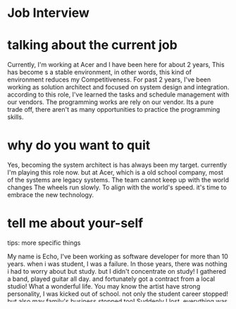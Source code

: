 # Job Interview

# talking about the current job

Currently, I'm working at Acer and I have been here for about 2 years, This has become s a stable environment, in other words, this kind of environment reduces my Competitiveness. For past 2 years, I've been working as solution architect and focused on system design and integration. according to this role, I've learned the tasks and schedule management with our vendors. The programming works are rely on our vendor. Its a pure trade off, there aren't as many opportunities to practice the programming skills.

# why do you want to quit

Yes, becoming the system architect is has always been my target. currently I'm playing this role now. but at Acer, which is a old school company, most of the systems are legacy systems. The team cannot keep up with the world changes The wheels run slowly. To align with the world's speed. it's time to embrace the new technology.

# tell me about your-self

tips: more specific things

My name is Echo, I've been working as software developer for more than 10 years. when i was student, I was a failure. In those years, there was nothing i had to worry about but study. but I didn't concentrate on study! I gathered a band, played guitar all day. and fortunately got a contract from a local studio! What a wonderful life. You may know the artist have strong personality, I was kicked out of school. not only the student career stopped! but also may family's business stopped too! Suddenly I lost. everything was gone. but thankful. I have my family! We supported each other. After the cross road of my life, I realized nothing comes for free and learned to treasure everything around me.

# why do you want to join Microsoft



There are 7 billion people around this world. Every year thousands new graduate and join the labor market. I know I’m not special and I also know I’m the Echo. Chang There is only one Echo. When I was teenager, I had a dream. I wanted to do a great thing! Even though I’m not special. But I do know I can do something different. Just Like everyone is different from others. Please imagine you have a powerful arrow and a strong shield. Maybe I’m the first one to join them into one umbrella! Integrating things creatively always happens in my life. And I also understand there is no hero, who can accomplish a great, big thing alone. It’s a team work generation. I think there must be great products in Microsoft! Let’s make it happen!

# what's your idea job

Nothing comes for free. I really treasure and thankful to my family. The first priority is to achieve work life balance. Besides, in my experience I joined small scale company and also cross country company. Met lots of colleagues and realize the crab theory. One crab in a bucket. It can escape easily. But many crabs? They would catch and pull someone who is climbing ! I like co-work with ace! Excited right?

# what's your weakness

I worked at Trendmicro. one of my projects was working with EMEA engineers. I was assigned as a host of a meeting. It was a disaster! Few days later, I heard a feedback from my colleague, saying: Is Echo a barbarian? (uncivilized) It hurt me very very much. Since thant time I've been afraid of English. I’m Sorry for telling this story. At the same time, it gave me a push and motivation to move forward and to improve myself.

# what's your strength

I believe  I am Creative. I am able to Analyze things from several dimensions and also accept different opinions. But that does not mean my decision could be impacted easily. In addition, Due to the artist temperament, I feel convinced only after proper evidence has been provided.
I am also very persevering, I tend to keep going until the objective has been reached. 



# what are your professional achievements?

Micro-service was a new design methodology in 2015 Taiwan. At that time, I was a member in ECommerce team in Trendmicro and have been assigned to engage with Micro-service. During the adoption, each team had to propose their service model and integration method to other service teams. After that, The committee would also review the architecture to see if it meets the micro-service requirement. I was chosen by my team to carry out the micro-service's architecture. 

It was a challenge for me, because i didn't have any experience about micro-service. at the beginning, my design was always rejected by the committee; eventually, I was able to resolve all the design issues and meet the MS requirements. It's a big milestone in my career.

# why should Microsoft hire you?

In my past career, all interviews would focus on the understanding of programming language, framework and used library. From the other angle/point of view, those companies were recruiting a programmer only. But Trendmicro. they focus on the personality and the potential, So, apart from hard skills, it is important to be a team player, to fit into the environment well. 

And again, at some point in my life, I was lost and it made me realize nothing comes for free. therefore, I always set the bar high and do my best to achieve the goal (and treasure any returns deeply). In addition, Creative thinking is my other skill. I found lots of projects blind areas, therefore we managed to avoid critical defects. Maybe that's why I was promoted as a Solution architect. 















